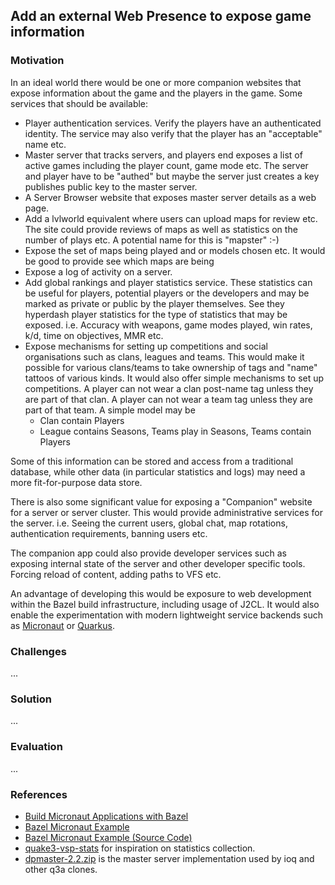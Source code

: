 ## Add an external Web Presence to expose game information

### Motivation

In an ideal world there would be one or more companion websites that expose information about the game and the players in the game. Some services that should be available:

* Player authentication services. Verify the players have an authenticated identity. The service may also verify that the player has an "acceptable" name etc.
* Master server that tracks servers, and players end exposes a list of active games including the player count, game mode etc. The server and player have to be "authed" but maybe the server just creates a key publishes public key to the master server.
* A Server Browser website that exposes master server details as a web page.
* Add a lvlworld equivalent where users can upload maps for review etc. The site could provide reviews of maps as well as statistics on the number of plays etc. A potential name for this is "mapster" :-)
* Expose the set of maps being played and or models chosen etc. It would be good to provide see which maps are being
* Expose a log of activity on a server.
* Add global rankings and player statistics service. These statistics can be useful for players, potential players or the developers and may be marked as private or public by the player themselves. See they hyperdash player statistics for the type of statistics that may be exposed. i.e. Accuracy with weapons, game modes played, win rates, k/d, time on objectives, MMR etc.
* Expose mechanisms for setting up competitions and social organisations such as clans, leagues and teams. This would make it possible for various clans/teams to take ownership of tags and "name" tattoos of various kinds. It would also offer simple mechanisms to set up competitions. A player can not wear a clan post-name tag unless they are part of that clan. A player can not wear a team tag unless they are part of that team. A simple model may be
    * Clan contain Players
    * League contains Seasons, Teams play in Seasons, Teams contain Players

Some of this information can be stored and access from a traditional database, while other data (in particular statistics and logs) may need a more fit-for-purpose data store.

There is also some significant value for exposing a "Companion" website for a server or server cluster. This would provide administrative services for the server. i.e. Seeing the current users, global chat, map rotations, authentication requirements, banning users etc.

The companion app could also provide developer services such as exposing internal state of the server and other developer specific tools. Forcing reload of content, adding paths to VFS etc.

An advantage of developing this would be exposure to web development within the Bazel build infrastructure, including usage of J2CL. It would also enable the experimentation with modern lightweight service backends such as [Micronaut](https://micronaut.io/) or [Quarkus](https://quarkus.io/).

### Challenges

...

### Solution

...

### Evaluation

...

### References

* [Build Micronaut Applications with Bazel](https://mytechden.com/build-micronaut-applications-with-bazel)
* [Bazel Micronaut Example](https://sumglobal.com/2020/03/10/bazel-and-micronaut/)
* [Bazel Micronaut Example (Source Code)](https://github.com/SUMGlobal/bazel-micronaut-example)
* [quake3-vsp-stats](https://hub.docker.com/r/evilru/quake3-vsp-stats) for inspiration on statistics collection.
* [dpmaster-2.2.zip](http://icculus.org/twilight/darkplaces/files/dpmaster-2.2.zip) is the master server implementation used by ioq and other q3a clones.
